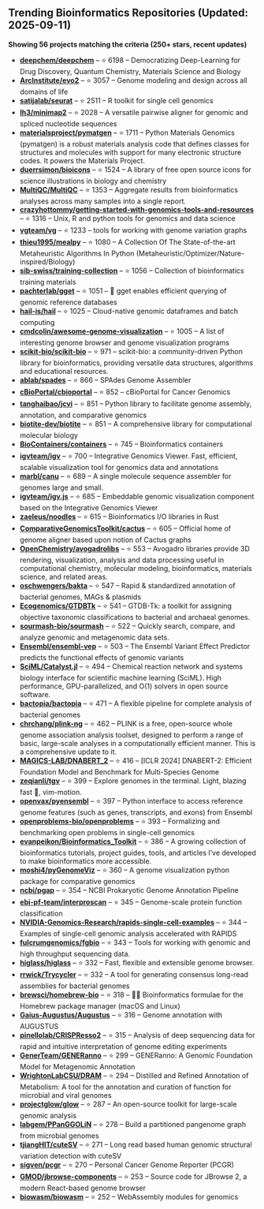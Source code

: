 ## Trending Bioinformatics Repositories (Updated: 2025-09-11)

**Showing 56 projects matching the criteria (250+ stars, recent updates)**

- **[deepchem/deepchem](https://github.com/deepchem/deepchem)** – ⭐ 6198 – Democratizing Deep-Learning for Drug Discovery, Quantum Chemistry, Materials Science and Biology
- **[ArcInstitute/evo2](https://github.com/ArcInstitute/evo2)** – ⭐ 3057 – Genome modeling and design across all domains of life
- **[satijalab/seurat](https://github.com/satijalab/seurat)** – ⭐ 2511 – R toolkit for single cell genomics
- **[lh3/minimap2](https://github.com/lh3/minimap2)** – ⭐ 2028 – A versatile pairwise aligner for genomic and spliced nucleotide sequences
- **[materialsproject/pymatgen](https://github.com/materialsproject/pymatgen)** – ⭐ 1711 – Python Materials Genomics (pymatgen) is a robust materials analysis code that defines classes for structures and molecules with support for many electronic structure codes. It powers the Materials Project.
- **[duerrsimon/bioicons](https://github.com/duerrsimon/bioicons)** – ⭐ 1524 – A library of free open source icons for science illustrations in biology and chemistry
- **[MultiQC/MultiQC](https://github.com/MultiQC/MultiQC)** – ⭐ 1353 – Aggregate results from bioinformatics analyses across many samples into a single report.
- **[crazyhottommy/getting-started-with-genomics-tools-and-resources](https://github.com/crazyhottommy/getting-started-with-genomics-tools-and-resources)** – ⭐ 1316 – Unix, R and python tools for genomics and data science
- **[vgteam/vg](https://github.com/vgteam/vg)** – ⭐ 1233 – tools for working with genome variation graphs
- **[thieu1995/mealpy](https://github.com/thieu1995/mealpy)** – ⭐ 1080 – A Collection Of The State-of-the-art Metaheuristic Algorithms In Python (Metaheuristic/Optimizer/Nature-inspired/Biology)
- **[sib-swiss/training-collection](https://github.com/sib-swiss/training-collection)** – ⭐ 1056 – Collection of bioinformatics training materials
- **[pachterlab/gget](https://github.com/pachterlab/gget)** – ⭐ 1051 – 🧬 gget enables efficient querying of genomic reference databases
- **[hail-is/hail](https://github.com/hail-is/hail)** – ⭐ 1025 – Cloud-native genomic dataframes and batch computing
- **[cmdcolin/awesome-genome-visualization](https://github.com/cmdcolin/awesome-genome-visualization)** – ⭐ 1005 – A list of interesting genome browser and genome visualization programs
- **[scikit-bio/scikit-bio](https://github.com/scikit-bio/scikit-bio)** – ⭐ 971 – scikit-bio: a community-driven Python library for bioinformatics, providing versatile data structures, algorithms and educational resources.
- **[ablab/spades](https://github.com/ablab/spades)** – ⭐ 866 – SPAdes Genome Assembler
- **[cBioPortal/cbioportal](https://github.com/cBioPortal/cbioportal)** – ⭐ 852 – cBioPortal for Cancer Genomics
- **[tanghaibao/jcvi](https://github.com/tanghaibao/jcvi)** – ⭐ 851 – Python library to facilitate genome assembly, annotation, and comparative genomics
- **[biotite-dev/biotite](https://github.com/biotite-dev/biotite)** – ⭐ 851 – A comprehensive library for computational molecular biology
- **[BioContainers/containers](https://github.com/BioContainers/containers)** – ⭐ 745 – Bioinformatics containers
- **[igvteam/igv](https://github.com/igvteam/igv)** – ⭐ 700 – Integrative Genomics Viewer. Fast, efficient, scalable visualization tool for genomics data and annotations
- **[marbl/canu](https://github.com/marbl/canu)** – ⭐ 689 – A single molecule sequence assembler for genomes large and small.
- **[igvteam/igv.js](https://github.com/igvteam/igv.js)** – ⭐ 685 – Embeddable genomic visualization component based on the Integrative Genomics Viewer
- **[zaeleus/noodles](https://github.com/zaeleus/noodles)** – ⭐ 615 – Bioinformatics I/O libraries in Rust
- **[ComparativeGenomicsToolkit/cactus](https://github.com/ComparativeGenomicsToolkit/cactus)** – ⭐ 605 – Official home of genome aligner based upon notion of Cactus graphs
- **[OpenChemistry/avogadrolibs](https://github.com/OpenChemistry/avogadrolibs)** – ⭐ 553 – Avogadro libraries provide 3D rendering, visualization, analysis and data processing useful in computational chemistry, molecular modeling, bioinformatics, materials science, and related areas.
- **[oschwengers/bakta](https://github.com/oschwengers/bakta)** – ⭐ 547 – Rapid & standardized annotation of bacterial genomes, MAGs & plasmids
- **[Ecogenomics/GTDBTk](https://github.com/Ecogenomics/GTDBTk)** – ⭐ 541 – GTDB-Tk: a toolkit for assigning objective taxonomic classifications to bacterial and archaeal genomes.
- **[sourmash-bio/sourmash](https://github.com/sourmash-bio/sourmash)** – ⭐ 522 – Quickly search, compare, and analyze genomic and metagenomic data sets.
- **[Ensembl/ensembl-vep](https://github.com/Ensembl/ensembl-vep)** – ⭐ 503 – The Ensembl Variant Effect Predictor predicts the functional effects of genomic variants
- **[SciML/Catalyst.jl](https://github.com/SciML/Catalyst.jl)** – ⭐ 494 – Chemical reaction network and systems biology interface for scientific machine learning (SciML). High performance, GPU-parallelized, and O(1) solvers in open source software.
- **[bactopia/bactopia](https://github.com/bactopia/bactopia)** – ⭐ 471 – A flexible pipeline for complete analysis of bacterial genomes
- **[chrchang/plink-ng](https://github.com/chrchang/plink-ng)** – ⭐ 462 – PLINK is a free, open-source whole genome association analysis toolset, designed to perform a range of basic, large-scale analyses in a computationally efficient manner.  This is a comprehensive update to it.
- **[MAGICS-LAB/DNABERT_2](https://github.com/MAGICS-LAB/DNABERT_2)** – ⭐ 416 – [ICLR 2024] DNABERT-2: Efficient Foundation Model and Benchmark for Multi-Species Genome
- **[zeqianli/tgv](https://github.com/zeqianli/tgv)** – ⭐ 399 – Explore genomes in the terminal. Light, blazing fast 🚀, vim-motion.
- **[openvax/pyensembl](https://github.com/openvax/pyensembl)** – ⭐ 397 – Python interface to access reference genome features (such as genes, transcripts, and exons) from Ensembl
- **[openproblems-bio/openproblems](https://github.com/openproblems-bio/openproblems)** – ⭐ 393 – Formalizing and benchmarking open problems in single-cell genomics
- **[evanpeikon/Bioinformatics_Toolkit](https://github.com/evanpeikon/Bioinformatics_Toolkit)** – ⭐ 386 – A growing collection of bioinformatics tutorials, project guides, tools, and articles I’ve developed to make bioinformatics more accessible.
- **[moshi4/pyGenomeViz](https://github.com/moshi4/pyGenomeViz)** – ⭐ 360 – A genome visualization python package for comparative genomics
- **[ncbi/pgap](https://github.com/ncbi/pgap)** – ⭐ 354 – NCBI Prokaryotic Genome Annotation Pipeline
- **[ebi-pf-team/interproscan](https://github.com/ebi-pf-team/interproscan)** – ⭐ 345 – Genome-scale protein function classification
- **[NVIDIA-Genomics-Research/rapids-single-cell-examples](https://github.com/NVIDIA-Genomics-Research/rapids-single-cell-examples)** – ⭐ 344 – Examples of single-cell genomic analysis accelerated with RAPIDS
- **[fulcrumgenomics/fgbio](https://github.com/fulcrumgenomics/fgbio)** – ⭐ 343 – Tools for working with genomic and high throughput sequencing data.
- **[higlass/higlass](https://github.com/higlass/higlass)** – ⭐ 332 – Fast, flexible and extensible genome browser.
- **[rrwick/Trycycler](https://github.com/rrwick/Trycycler)** – ⭐ 332 – A tool for generating consensus long-read assemblies for bacterial genomes
- **[brewsci/homebrew-bio](https://github.com/brewsci/homebrew-bio)** – ⭐ 318 – :beer::microscope: Bioinformatics formulae for the Homebrew package manager (macOS and Linux)
- **[Gaius-Augustus/Augustus](https://github.com/Gaius-Augustus/Augustus)** – ⭐ 316 – Genome annotation with AUGUSTUS
- **[pinellolab/CRISPResso2](https://github.com/pinellolab/CRISPResso2)** – ⭐ 315 – Analysis of deep sequencing data for rapid and intuitive interpretation of genome editing experiments
- **[GenerTeam/GENERanno](https://github.com/GenerTeam/GENERanno)** – ⭐ 299 – GENERanno: A Genomic Foundation Model for Metagenomic Annotation
- **[WrightonLabCSU/DRAM](https://github.com/WrightonLabCSU/DRAM)** – ⭐ 294 – Distilled and Refined Annotation of Metabolism: A tool for the annotation and curation of function for microbial and viral genomes
- **[projectglow/glow](https://github.com/projectglow/glow)** – ⭐ 287 – An open-source toolkit for large-scale genomic analysis
- **[labgem/PPanGGOLiN](https://github.com/labgem/PPanGGOLiN)** – ⭐ 278 – Build a partitioned pangenome graph from microbial genomes
- **[tjiangHIT/cuteSV](https://github.com/tjiangHIT/cuteSV)** – ⭐ 271 – Long read based human genomic structural variation detection with cuteSV
- **[sigven/pcgr](https://github.com/sigven/pcgr)** – ⭐ 270 – Personal Cancer Genome Reporter (PCGR)
- **[GMOD/jbrowse-components](https://github.com/GMOD/jbrowse-components)** – ⭐ 253 – Source code for JBrowse 2, a modern React-based genome browser
- **[biowasm/biowasm](https://github.com/biowasm/biowasm)** – ⭐ 252 – WebAssembly modules for genomics
